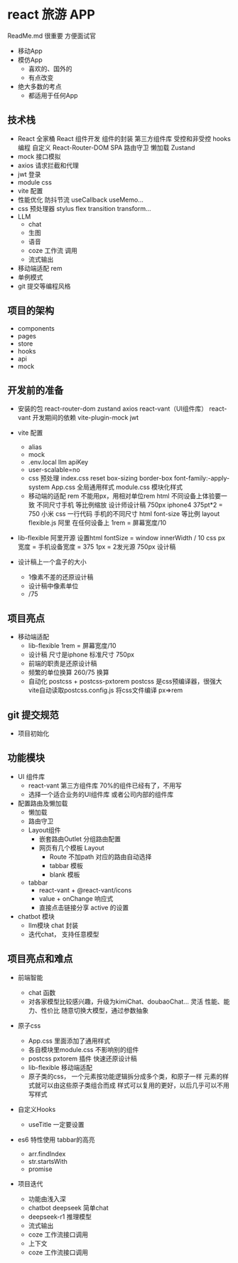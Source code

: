 # react 旅游 APP
ReadMe.md 很重要 方便面试官
- 移动App
- 模仿App
    - 喜欢的、国外的
    - 有点改变
- 绝大多数的考点
    - 都适用于任何App

## 技术栈
- React 全家桶
    React 组件开发
    组件的封装
    第三方组件库
    受控和非受控
    hooks编程 自定义
    React-Router-DOM
      SPA
      路由守卫
      懒加载
    Zustand
- mock 接口模拟
- axios 请求拦截和代理
- jwt 登录 
- module css
- vite 配置
- 性能优化
  防抖节流
  useCallback useMemo...
- css 预处理器 stylus
    flex transition transform...
- LLM
  - chat
  - 生图
  - 语音
  - coze 工作流 调用
  - 流式输出
- 移动端适配
    rem
- 单例模式
- git 提交等编程风格
## 项目的架构
- components
- pages
- store
- hooks
- api
- mock

## 开发前的准备
- 安装的包
    react-router-dom zustand axios 
      react-vant（UI组件库）
    react-vant
    开发期间的依赖
    vite-plugin-mock jwt 
- vite 配置
  - alias
  - mock
  - .env.local
      llm apiKey
  - user-scalable=no
  - css 预处理
      index.css reset
      box-sizing border-box  font-family:-apply-system
      App.css  全局通用样式
      module.css  模块化样式
  - 移动端的适配 rem
      不能用px，用相对单位rem html
      不同设备上体验要一致
      不同尺寸手机 等比例缩放
      设计师设计稿 750px iphone4 375pt*2 = 750
      小米 
      css 一行代码  手机的不同尺寸 html font-size 等比例
      layout
      flexible.js 阿里 在任何设备上
      1rem = 屏幕宽度/10
- lib-flexible
  阿里开源
  设置html fontSize = window
  innerWidth / 10
  css px 宽度 = 手机设备宽度 = 375
  1px = 2发光源
  750px 设计稿

- 设计稿上一个盒子的大小
  - 1像素不差的还原设计稿
  - 设计稿中像素单位
  - /75

## 项目亮点
- 移动端适配
  - lib-flexible  1rem = 屏幕宽度/10
  - 设计稿 尺寸是iphone 标准尺寸 750px
  - 前端的职责是还原设计稿
  - 频繁的单位换算 260/75 换算
  - 自动化
      postcss + postcss-pxtorem
      postcss 是css预编译器，很强大
      vite自动读取postcss.config.js 将css文件编译
      px=>rem
## git 提交规范
- 项目初始化
## 功能模块
- UI 组件库
  - react-vant  第三方组件库 70%的组件已经有了，不用写
  - 选择一个适合业务的UI组件库 或者公司内部的组件库
- 配置路由及懒加载
  - 懒加载
  - 路由守卫
  - Layout组件
    - 嵌套路由Outlet 分组路由配置
    - 网页有几个模板 Layout
      - Route 不加path 对应的路由自动选择
      - tabbar 模板
      - blank 模板
  - tabbar
    - react-vant + @react-vant/icons
    - value + onChange 响应式
    - 直接点击链接分享  active 的设置
- chatbot 模块
  - llm模块 chat 封装
  - 迭代chat， 支持任意模型
## 项目亮点和难点
- 前端智能
  - chat 函数
  - 对各家模型比较感兴趣，升级为kimiChat、doubaoChat... 灵活
    性能、能力、性价比
    随意切换大模型，通过参数抽象
- 原子css
  - App.css 里面添加了通用样式
  - 各自模块里module.css 不影响别的组件
  - postcss pxtorem 插件 快速还原设计稿
  - lib-flexible 移动端适配
  - 原子类的css，
      一个元素按功能逻辑拆分成多个类，和原子一样
      元素的样式就可以由这些原子类组合而成
      样式可以复用的更好，以后几乎可以不用写样式
- 自定义Hooks
  - useTitle
  一定要设置

- es6 特性使用
  tabbar的高亮
  - arr.findIndex
  - str.startsWith
  - promise

- 项目迭代
  - 功能由浅入深
  - chatbot deepseek 简单chat
  - deepseek-r1 推理模型  
  - 流式输出
  - coze 工作流接口调用
  - 上下文
  - coze 工作流接口调用